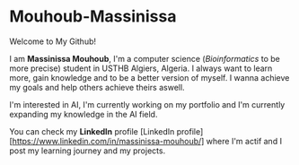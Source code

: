   # Mouhoub-Massinissa

Welcome to My Github!

I am **Massinissa Mouhoub**, I'm a computer science (_Bioinformatics_ to be more precise) student in USTHB Algiers, Algeria.
I always want to learn more, gain knowledge and to be a better version of myself. I wanna achieve my goals and help others achieve theirs aswell.

I'm interested in AI, I'm currently working on my portfolio and I'm currently expanding my knowledge in the AI field.

You can check my **LinkedIn** profile [LinkedIn profile][https://www.linkedin.com/in/massinissa-mouhoub/] where I'm actif and I post my learning journey and my projects.

